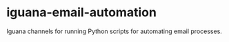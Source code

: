 # iguana-email-automation

Iguana channels for running Python scripts for automating email processes.
